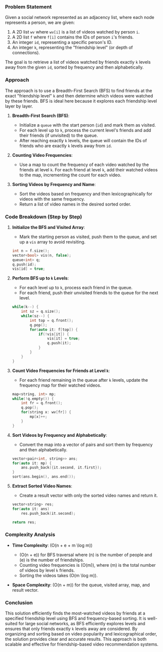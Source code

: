 
### Problem Statement
Given a social network represented as an adjacency list, where each node represents a person, we are given:
1. A 2D list `wv` where `wv[i]` is a list of videos watched by person `i`.
2. A 2D list `f` where `f[i]` contains the IDs of person `i`'s friends.
3. An integer `id`, representing a specific person's ID.
4. An integer `k`, representing the "friendship level" (or depth of connections).

The goal is to retrieve a list of videos watched by friends exactly `k` levels away from the given `id`, sorted by frequency and then alphabetically.

### Approach
The approach is to use a Breadth-First Search (BFS) to find friends at the exact "friendship level" `k` and then determine which videos were watched by these friends. BFS is ideal here because it explores each friendship level layer by layer.

1. **Breadth-First Search (BFS)**:
   - Initialize a `queue` with the start person (`id`) and mark them as visited.
   - For each level up to `k`, process the current level's friends and add their friends (if unvisited) to the queue.
   - After reaching exactly `k` levels, the queue will contain the IDs of friends who are exactly `k` levels away from `id`.

2. **Counting Video Frequencies**:
   - Use a map to count the frequency of each video watched by the friends at level `k`. For each friend at level `k`, add their watched videos to the map, incrementing the count for each video.

3. **Sorting Videos by Frequency and Name**:
   - Sort the videos based on frequency and then lexicographically for videos with the same frequency.
   - Return a list of video names in the desired sorted order.

### Code Breakdown (Step by Step)

1. **Initialize the BFS and Visited Array**:
   - Mark the starting person as visited, push them to the queue, and set up a `vis` array to avoid revisiting.

   ```cpp
   int n = f.size();
   vector<bool> vis(n, false);
   queue<int> q;
   q.push(id);
   vis[id] = true;
   ```

2. **Perform BFS up to `k` Levels**:
   - For each level up to `k`, process each friend in the queue.
   - For each friend, push their unvisited friends to the queue for the next level.
   
   ```cpp
   while(k--) {
       int sz = q.size();
       while(sz--) {
           int top = q.front();
           q.pop();
           for(auto it: f[top]) {
               if(!vis[it]) {
                   vis[it] = true;
                   q.push(it);
               }
           }
       }
   }
   ```

3. **Count Video Frequencies for Friends at Level `k`**:
   - For each friend remaining in the queue after `k` levels, update the frequency map for their watched videos.

   ```cpp
   map<string, int> mp;
   while(!q.empty()) {
       int fr = q.front();
       q.pop();
       for(string x: wv[fr]) {
           mp[x]++;
       }
   }
   ```

4. **Sort Videos by Frequency and Alphabetically**:
   - Convert the map into a vector of pairs and sort them by frequency and then alphabetically.

   ```cpp
   vector<pair<int, string>> ans;
   for(auto it: mp) {
       ans.push_back({it.second, it.first});
   }
   sort(ans.begin(), ans.end());
   ```

5. **Extract Sorted Video Names**:
   - Create a result vector with only the sorted video names and return it.

   ```cpp
   vector<string> res;
   for(auto it: ans)
       res.push_back(it.second);
   
   return res;
   ```

### Complexity Analysis

- **Time Complexity**: \(O(n + e + m \log m)\)
   - \(O(n + e)\) for BFS traversal where \(n\) is the number of people and \(e\) is the number of friendships.
   - Counting video frequencies is \(O(m)\), where \(m\) is the total number of videos by level `k` friends.
   - Sorting the videos takes \(O(m \log m)\).

- **Space Complexity**: \(O(n + m)\) for the queue, visited array, map, and result vector.

### Conclusion
This solution efficiently finds the most-watched videos by friends at a specified friendship level using BFS and frequency-based sorting. It is well-suited for large social networks, as BFS efficiently explores levels and ensures that only friends exactly `k` levels away are considered. By organizing and sorting based on video popularity and lexicographical order, the solution provides clear and accurate results. This approach is both scalable and effective for friendship-based video recommendation systems.
